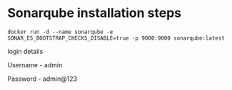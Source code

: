 # Sonarqube installation steps

```
docker run -d --name sonarqube -e SONAR_ES_BOOTSTRAP_CHECKS_DISABLE=true -p 9000:9000 sonarqube:latest
```

login details 

Username - admin

Password - admin@123